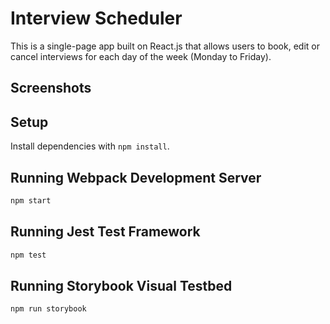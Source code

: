 # Interview Scheduler

This is a single-page app built on React.js that allows users to book, edit or cancel interviews for each day of the week (Monday to Friday).

## Screenshots

## Setup

Install dependencies with `npm install`.

## Running Webpack Development Server

```sh
npm start
```

## Running Jest Test Framework

```sh
npm test
```

## Running Storybook Visual Testbed

```sh
npm run storybook
```
